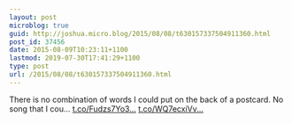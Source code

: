 ```yaml
---
layout: post
microblog: true
guid: http://joshua.micro.blog/2015/08/08/t630157337504911360.html
post_id: 37456
date: 2015-08-09T10:23:11+1100
lastmod: 2019-07-30T17:41:29+1100
type: post
url: /2015/08/08/t630157337504911360.html
---
```

There is no combination of words I could put on the back of a postcard. No song that I cou… [t.co/Fudzs7Yo3...](http://t.co/Fudzs7Yo3h) [t.co/WQ7ecxiVv...](http://t.co/WQ7ecxiVvP)
